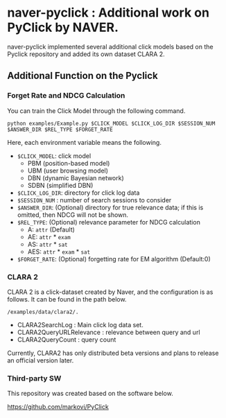 # naver-pyclick : Additional work on PyClick by NAVER.

naver-pyclick implemented several additional click models based on the Pyclick repository and added its own dataset CLARA 2.

## Additional Function on the Pyclick

### Forget Rate and NDCG Calculation

You can train the Click Model through the following command.
```
python examples/Example.py $CLICK_MODEL $CLICK_LOG_DIR $SESSION_NUM $ANSWER_DIR $REL_TYPE $FORGET_RATE
```

Here, each environment variable means the following.
- ```$CLICK_MODEL```: click model 
   - PBM (position-based model) 
   - UBM (user browsing model)
   - DBN (dynamic Bayesian network) 
   - SDBN (simplified DBN)
- ```$CLICK_LOG_DIR```: directory for click log data  
- ```$SESSION_NUM``` : number of search sessions to consider
- ```$ANSWER_DIR```: (Optional) directory for true relevance data; if this is omitted, then NDCG will not be shown.
- ```$REL_TYPE```: (Optional) relevance parameter for NDCG calculation
   - A: `attr` (Default)
   - AE: `attr` * `exam`
   - AS: `attr` * `sat`
   - AES: `attr` * `exam` * `sat`
- ```$FORGET_RATE```: (Optional) forgetting rate for EM algorithm (Default:0)



### CLARA 2

CLARA 2 is a  click-dataset created by Naver, and the configuration is as follows.
It can be found in the path below.

```
/examples/data/clara2/.
```

- CLARA2SearchLog : Main click log data set.
- CLARA2QueryURLRelevance : relevance between query and url
- CLARA2QueryCount : query count

Currently, CLARA2 has only distributed beta versions and plans to release an official version later.


### Third-party SW

This repository was created based on the software below.

https://github.com/markovi/PyClick




